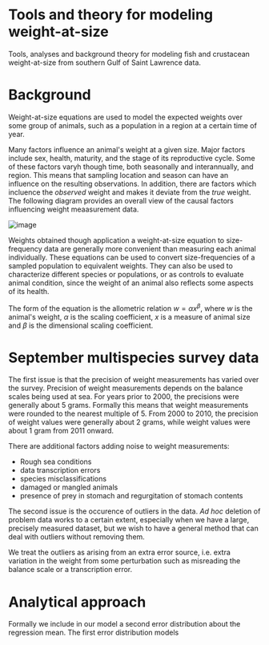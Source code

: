 # Tools and theory for modeling weight-at-size

Tools, analyses and background theory for modeling fish and crustacean weight-at-size from southern Gulf of Saint Lawrence data.

# Background

Weight-at-size equations are used to model the expected weights over some group of animals, such as a population in a region at a certain time of year.

Many factors influence an animal's weight at a given size. Major factors include sex, health, maturity, and the stage of its reproductive cycle. Some of these factors varyh though time, both seasonally and interannually, and region. 
This means that sampling location and season can have an influence on the resulting observations. In addition, there are factors which incluence the *observed* weight and makes it deviate from the *true* weight. The following diagram provides an overall view of the causal factors influencing weight meaasurement data.

![image](https://github.com/TobieSurette/weight-at-size/assets/14942142/bd76d48c-7b92-4ed6-ba37-8818494bf190)

Weights obtained though application a weight-at-size equation to size-frequency data are generally more convenient than measuring each animal individually. These equations can be used to convert size-frequencies of a sampled population to equivalent weights. They can also be used to characterize different species or populations, or as controls to evaluate animal condition, since the weight of an animal also reflects some aspects of its health.

The form of the equation is the allometric relation $w = \alpha x^\beta$, where $w$ is the animal's weight, $\alpha$ is the scaling coefficient, $x$ is a measure of animal size and $\beta$ is the dimensional scaling coefficient.

# September multispecies survey data

The first issue is that the precision of weight measurements has varied over the survey. Precision of weight measurements depends on the balance scales being used at sea. For years prior to 2000, the precisions were generally about 5 grams. Formally this means that weight measurements were rounded to the nearest multiple of 5. From 2000 to 2010, the precision of weight values were generally about 2 grams, while weight values were about 1 gram from 2011 onward. 

There are additional factors adding noise to weight measurements:
- Rough sea conditions
- data transcription errors
- species misclassifications
- damaged or mangled animals
- presence of prey in stomach and regurgitation of stomach contents

The second issue is the occurence of outliers in the data. *Ad hoc* deletion of problem data works to a certain extent, especially when we have a large, precisely measured dataset, but we wish to have a general method that can deal with outliers without removing them.

We treat the outliers as arising from an extra error source, i.e. extra variation in the weight from some perturbation such as misreading the balance scale or a transcription error.

# Analytical approach

Formally we include in our model a second error distribution about the regression mean. The first error distribution models 

